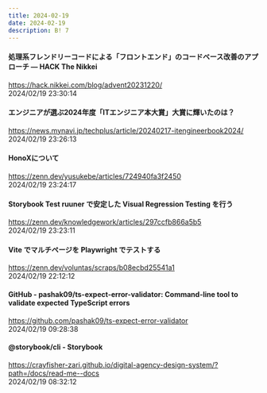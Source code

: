 ```yaml
---
title: 2024-02-19
date: 2024-02-19
description: B! 7
---
```


#### 処理系フレンドリーコードによる「フロントエンド」のコードベース改善のアプローチ — HACK The Nikkei
https://hack.nikkei.com/blog/advent20231220/<br>
2024/02/19 23:30:14<br>


#### エンジニアが選ぶ2024年度「ITエンジニア本大賞」大賞に輝いたのは？
https://news.mynavi.jp/techplus/article/20240217-itengineerbook2024/<br>
2024/02/19 23:26:13<br>


#### HonoXについて
https://zenn.dev/yusukebe/articles/724940fa3f2450<br>
2024/02/19 23:24:17<br>


#### Storybook Test ruuner で安定した Visual Regression Testing を行う
https://zenn.dev/knowledgework/articles/297ccfb866a5b5<br>
2024/02/19 23:23:11<br>


#### Vite でマルチページを Playwright でテストする
https://zenn.dev/voluntas/scraps/b08ecbd25541a1<br>
2024/02/19 22:12:12<br>


#### GitHub - pashak09/ts-expect-error-validator: Command-line tool to validate expected TypeScript errors
https://github.com/pashak09/ts-expect-error-validator<br>
2024/02/19 09:28:38<br>


#### @storybook/cli - Storybook
https://crayfisher-zari.github.io/digital-agency-design-system/?path=/docs/read-me--docs<br>
2024/02/19 08:32:12<br>


